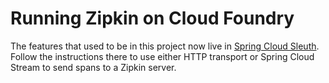 # Running Zipkin on Cloud Foundry

The features that used to be in this project now live in [Spring Cloud Sleuth](https://github.com/spring-cloud/spring-cloud-sleuth). Follow the instructions there to use either HTTP transport or Spring Cloud Stream to send spans to a Zipkin server.
